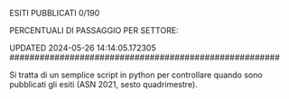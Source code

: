 ESITI PUBBLICATI 0/190 

PERCENTUALI DI PASSAGGIO PER SETTORE:

UPDATED 2024-05-26 14:14:05.172305
###################################################### 

Si tratta di un semplice script in python per controllare quando sono pubblicati gli esiti (ASN 2021, sesto quadrimestre).

